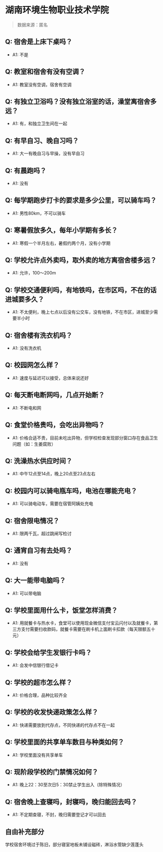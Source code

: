 # 湖南环境生物职业技术学院

> 数据来源：匿名

## Q: 宿舍是上床下桌吗？

- A1: 不是

## Q: 教室和宿舍有没有空调？

- A1: 教室没有空调，宿舍有空调

## Q: 有独立卫浴吗？没有独立浴室的话，澡堂离宿舍多远？

- A1: 有，和独立卫生间在一起

## Q: 有早自习、晚自习吗？

- A1: 大一有晚自习与早操，没有早自习

## Q: 有晨跑吗？

- A1: 没有

## Q: 每学期跑步打卡的要求是多少公里，可以骑车吗？

- A1: 男性80km，不可以骑车

## Q: 寒暑假放多久，每年小学期有多长？

- A1: 寒假一个半月左右，暑假约两个月，没有小学期

## Q: 学校允许点外卖吗，取外卖的地方离宿舍楼多远？

- A1: 允许，100～200m

## Q: 学校交通便利吗，有地铁吗，在市区吗，不在的话进城要多久？

- A1: 不太便利，晚上七点以后没有公交车，没有地铁，不在市区，进城至少需要半小时

## Q: 宿舍楼有洗衣机吗？

- A1: 没有洗衣机

## Q: 校园网怎么样？

- A1: 速度与延迟可以接受，总体来说还好

## Q: 每天断电断网吗，几点开始断？

- A1: 不断电和网

## Q: 食堂价格贵吗，会吃出异物吗？

- A1: 价格合适不贵，目前未吃出异物，但学校检查发现部分窗口存在食品卫生问题（如：生姜腐败）

## Q: 洗澡热水供应时间？

- A1: 中午12点至14点，晚上20点至23点左右

## Q: 校园内可以骑电瓶车吗，电池在哪能充电？

- A1: 可以骑电动车，需要在宿管阿姨处充电

## Q: 宿舍限电情况？

- A1: 限两千瓦，超过跳闸写检讨

## Q: 通宵自习有去处吗？

- A1: 没有

## Q: 大一能带电脑吗？

- A1: 可以带电脑

## Q: 学校里面用什么卡，饭堂怎样消费？

- A1: 用就餐卡与热水卡，食堂可以使用现金微信支付宝云闪付以及就餐卡，第三方支付需要扫收款码，就餐卡需要在刷卡机上面刷卡扣款（每天限额五十元）

## Q: 学校会给学生发银行卡吗？

- A1: 会发中信银行借记卡

## Q: 学校的超市怎么样？

- A1: 价格合理，品种比较齐全

## Q: 学校的收发快递政策怎么样？

- A1: 快递需要放到代存点，不同快递的代存点不在一起

## Q: 学校里面的共享单车数目与种类如何？

- A1: 学校里面没有共享单车

## Q: 现阶段学校的门禁情况如何？

- A1: 晚上22：30至次日5：30禁止学生出入（除特殊情况）

## Q: 宿舍晚上查寝吗，封寝吗，晚归能回去吗？

- A1: 不定期查寝，不封，晚归需要登记才可以回去

## 自由补充部分

学校宿舍环境过于陈旧，部分寝室地板未铺设磁砖，淋浴水管缺少莲蓬头